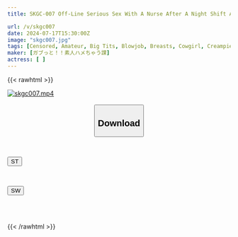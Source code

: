 ```yaml
---
title: SKGC-007 Off-Line Serious Sex With A Nurse After A Night Shift A Frustrated Nurse Straddles A Random Raw Dick And Swings Her Hips In A Lewd Encounter She Knows All About The Safe Days So She Doesn’t Hesitate To Cum Inside Her Repeatedly!

url: /v/skgc007
date: 2024-07-17T15:30:00Z
image: "skgc007.jpg"
tags: [Censored, Amateur, Big Tits, Blowjob, Breasts, Cowgirl, Creampie]
maker: [ガブっと！！素人ハメちゃう課]
actress: [ ]
---
```



{{< rawhtml >}}

<div class="video" data-videoid="0W38o6ma9qcb8LG">
    <a href="javascript:;">
        <img src="/v/skgc007/skgc007.jpg" width="WIDTH" height="HEIGHT" alt="skgc007.mp4" loading="lazy">
    </a>
</div>

<script type="text/javascript" src="https://j91.asia/asset/on-demand-st.js"></script>

<br>
  <link rel="stylesheet" href="https://j91.asia/asset/bs5.css">
  
  <center>
  <button class="btn btn-primary" type="button" data-bs-toggle="collapse" data-bs-target=".multi-collapse" aria-expanded="false" aria-controls="multiCollapseExample1 multiCollapseExample2"><h2>Download</h2></button></center>
</p>
<div class="row">
  <div class="col">
    <div class="collapse multi-collapse" id="multiCollapseExample1">
      <div class="card card-body">
	      	      <br>
<div class="buttons">  
<p><a href="/v/skgc007/st.html" target="_blank"><button class="btn-hover color-3"><i class="fa fa-download"></i> ST</button></a></p></div>
    </div>
  </div>
</div>
  <div class="col">
    <div class="collapse multi-collapse" id="multiCollapseExample2">
      <div class="card card-body">
	      <br>
<div class="buttons">
<p><a href="/v/skgc007/sw.html" target="_blank"><button class="btn-hover color-2"><i class="fa fa-download"></i> SW</button></a></p></div>
<br><br>
      </div>
    </div>
  </div>
</div>

{{< /rawhtml >}}